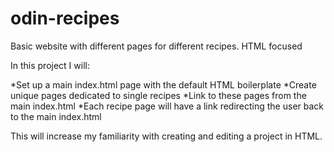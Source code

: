 # odin-recipes
Basic website with different pages for different recipes. HTML focused

In this project I will:


*Set up a main index.html page with the default HTML boilerplate
*Create unique pages dedicated to single recipes
*Link to these pages from the main index.html
*Each recipe page will have a link redirecting the user back to the main index.html

This will increase my familiarity with creating and editing a project in HTML.